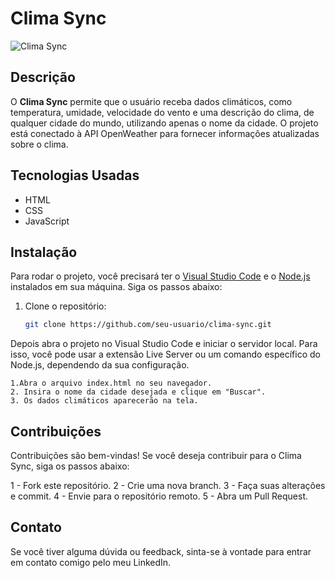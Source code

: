 # Clima Sync

![Clima Sync](https://www.dropbox.com/scl/fi/yy58aolhd9ied6f800h92/project-climasync.png?rlkey=ar5aummygaxvmv5bqgdsqssf9&st=vk96v078&dl=0)

## Descrição

O **Clima Sync** permite que o usuário receba dados climáticos, como temperatura, umidade, velocidade do vento e uma descrição do clima, de qualquer cidade do mundo, utilizando apenas o nome da cidade. O projeto está conectado à API OpenWeather para fornecer informações atualizadas sobre o clima.

## Tecnologias Usadas

- HTML
- CSS
- JavaScript

## Instalação

Para rodar o projeto, você precisará ter o [Visual Studio Code](https://code.visualstudio.com/) e o [Node.js](https://nodejs.org/) instalados em sua máquina. Siga os passos abaixo:

1. Clone o repositório:
   ```bash
   git clone https://github.com/seu-usuario/clima-sync.git

Depois abra o projeto no Visual Studio Code e iniciar o servidor local. Para isso, você pode usar a extensão Live Server ou um comando específico do Node.js, dependendo da sua configuração.

    1.Abra o arquivo index.html no seu navegador.
    2. Insira o nome da cidade desejada e clique em "Buscar".
    3. Os dados climáticos aparecerão na tela.

## Contribuições

Contribuições são bem-vindas! Se você deseja contribuir para o Clima Sync, siga os passos abaixo:

1 - Fork este repositório.
2 - Crie uma nova branch.
3 - Faça suas alterações e commit.
4 - Envie para o repositório remoto.
5 - Abra um Pull Request.

## Contato

Se você tiver alguma dúvida ou feedback, sinta-se à vontade para entrar em contato comigo pelo meu LinkedIn.
